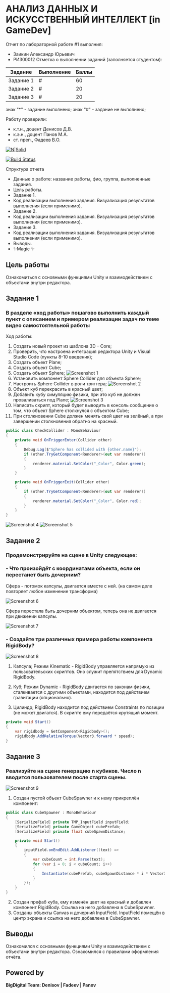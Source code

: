# АНАЛИЗ ДАННЫХ И ИСКУССТВЕННЫЙ ИНТЕЛЛЕКТ [in GameDev]
Отчет по лабораторной работе #1 выполнил:
- Заикин Александр Юрьевич
- РИ300012
Отметка о выполнении заданий (заполняется студентом):

| Задание | Выполнение | Баллы |
| ------ | ------ | ------ |
| Задание 1 | # | 60 |
| Задание 2 | # | 20 |
| Задание 3 | # | 20 |

знак "*" - задание выполнено; знак "#" - задание не выполнено;

Работу проверили:
- к.т.н., доцент Денисов Д.В.
- к.э.н., доцент Панов М.А.
- ст. преп., Фадеев В.О.

[![N|Solid](https://cldup.com/dTxpPi9lDf.thumb.png)](https://nodesource.com/products/nsolid)

[![Build Status](https://travis-ci.org/joemccann/dillinger.svg?branch=master)](https://travis-ci.org/joemccann/dillinger)

Структура отчета

- Данные о работе: название работы, фио, группа, выполненные задания.
- Цель работы.
- Задание 1.
- Код реализации выполнения задания. Визуализация результатов выполнения (если применимо).
- Задание 2.
- Код реализации выполнения задания. Визуализация результатов выполнения (если применимо).
- Задание 3.
- Код реализации выполнения задания. Визуализация результатов выполнения (если применимо).
- Выводы.
- ✨Magic ✨

## Цель работы
Ознакомиться с основными функциями Unity и взаимодействием с объектами внутри редактора.

## Задание 1
### В разделе «ход работы» пошагово выполнить каждый пункт с описанием и примером реализации задач по теме видео самостоятельной работы
Ход работы:
1)	Создать новый проект из шаблона 3D – Core;
2)	Проверить, что настроена интеграция редактора Unity и Visual Studio Code (пункты 8-10 введения);
3)	Создать объект Plane;
4)	Создать объект Cube;
5)	Создать объект Sphere;
![Screenshot 1](Screenshots/1.png)
6)	Установить компонент Sphere Collider для объекта Sphere;
7)	Настроить Sphere Collider в роли триггера;
![Screenshot 2](Screenshots/2.png)
8)	Объект куб перекрасить в красный цвет;
9)	Добавить кубу симуляцию физики, при это куб не должен проваливаться под Plane;
![Screenshot 3](Screenshots/3.png)
10) Написать скрипт, который будет выводить в консоль сообщение о том, что объект Sphere столкнулся с объектом Cube;
11) При столкновении Cube должен менять свой цвет на зелёный, а при завершении столкновения обратно на красный.
```cs
public class CheckCollider : MonoBehaviour
{
    private void OnTriggerEnter(Collider other)
    {
        Debug.Log($"Sphere has collided with {other.name}");
        if (other.TryGetComponent<Renderer>(out var renderer))
        {
            renderer.material.SetColor("_Color", Color.green);
        }
    }

    private void OnTriggerExit(Collider other)
    {
        if (other.TryGetComponent<Renderer>(out var renderer))
        {
            renderer.material.SetColor("_Color", Color.red);
        }
    }
}
```
![Screenshot 4](Screenshots/4.png)
![Screenshot 5](Screenshots/5.png)



## Задание 2
### Продемонстрируйте на сцене в Unity следующее:
### - Что произойдёт с координатами объекта, если он перестанет быть дочерним?

Сфера - потомок капсулы, двигается вместе с ней. (на самом деле повторяет любое изменение трансформа)

![Screenshot 6](Screenshots/6.gif)

Сфера перестала быть дочерним объектом, теперь она не двигается при движении капсулы.

![Screenshot 7](Screenshots/7.gif)

### - Создайте три различных примера работы компонента RigidBody?

![Screenshot 8](Screenshots/8.gif)

1) Капсула; Режим Kinematic - RigidBody управляется напрямую из пользовательских скриптов. Оно служит препятствием для Dynamic RigidBody.

2) Куб; Режим Dynamic - RigidBody двигается по законам физики, сталкивается с другими объектами, находится под действием гравитации (опционально).

3) Цилиндр; RigidBody находится под действием Constraints по позиции (не может двигатся). В скрипте ему передаётся крутящий момент.

```cs
private void Start()
{
    var rigidbody = GetComponent<Rigidbody>();
    rigidbody.AddRelativeTorque(Vector3.forward * speed);
}
```

## Задание 3
### Реализуйте на сцене генерацию n кубиков. Число n вводится пользователем после старта сцены.

![Screenshot 9](Screenshots/9.gif)


1) Создан пустой объект CubeSpawner и к нему прикреплён компонент:

```cs
public class CubeSpawner : MonoBehaviour
{
    [SerializeField] private TMP_InputField inputField;
    [SerializeField] private GameObject cubePrefab;
    [SerializeField] private float cubeSpawnDistance;

    private void Start()
    {
        inputField.onEndEdit.AddListener((text) =>
        {
            var cubeCount = int.Parse(text);
            for (var i = 0; i < cubeCount; i++)
            {
                Instantiate(cubePrefab, cubeSpawnDistance * i * Vector3.up, new Quaternion());
            }
        });
    }
}
```
2) Создан префаб куба, ему изменён цвет на красный и добавлен компонент RigidBody. Ссылка на него добавлена в CubeSpawner.
3) Созданы объекты Canvas и дочерний InputField. InputField помещён в центр экрана и ссылка на него добавлена в CubeSpawner.

## Выводы

Ознакомился с основными функциями Unity и взаимодействием с объектами внутри редактора. Ознакомился с правилами оформления отчёта.

## Powered by

**BigDigital Team: Denisov | Fadeev | Panov**
